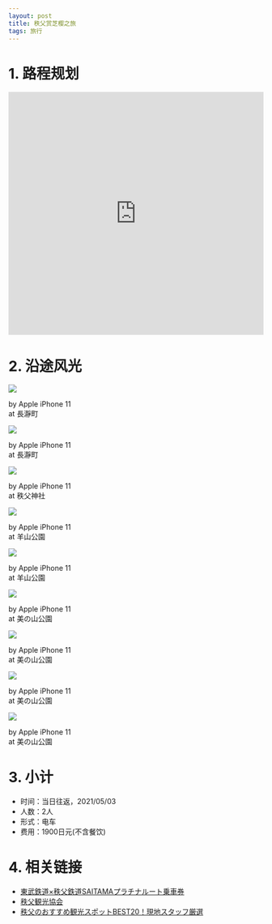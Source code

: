 ```yaml
---
layout: post
title: 秩父赏芝樱之旅
tags: 旅行
---
```


# 1. 路程规划

<iframe src="https://www.google.com/maps/embed?pb=!1m18!1m12!1m3!1d206659.60671987318!2d138.79890922413708!3d35.9700476540992!2m3!1f0!2f0!3f0!3m2!1i1024!2i768!4f13.1!3m3!1m2!1s0x601eb0c30e7fa8ab%3A0x3192a5938ec85b4f!2z5Z-8546J5Y6_56ep54i25biC!5e0!3m2!1szh-CN!2sjp!4v1635927973663!5m2!1szh-CN!2sjp" width="100%" height="480" style="border:0;" loading="lazy"></iframe>

# 2. 沿途风光

<div class="gallery">
    <div class="item">
        <img src="/assets/src/a-travel-at-chichibu/pic1.jpeg">
        <p>by Apple iPhone 11<br>at 長瀞町</p>
    </div>
    <div class="item">
        <img src="/assets/src/a-travel-at-chichibu/pic2.jpeg">
        <p>by Apple iPhone 11<br>at 長瀞町</p>
    </div>
    <div class="item">
        <img src="/assets/src/a-travel-at-chichibu/pic3.jpeg">
        <p>by Apple iPhone 11<br>at 秩父神社</p>
    </div>
    <div class="item">
        <img src="/assets/src/a-travel-at-chichibu/pic4.jpeg">
        <p>by Apple iPhone 11<br>at 羊山公園</p>
    </div>
    <div class="item">
        <img src="/assets/src/a-travel-at-chichibu/pic5.jpeg">
        <p>by Apple iPhone 11<br>at 羊山公園</p>
    </div>
    <div class="item">
        <img src="/assets/src/a-travel-at-chichibu/pic6.jpeg">
        <p>by Apple iPhone 11<br>at 美の山公園</p>
    </div>
    <div class="item">
        <img src="/assets/src/a-travel-at-chichibu/pic7.jpeg">
        <p>by Apple iPhone 11<br>at 美の山公園</p>
    </div>
    <div class="item">
        <img src="/assets/src/a-travel-at-chichibu/pic8.jpeg">
        <p>by Apple iPhone 11<br>at 美の山公園</p>
    </div>
    <div class="item">
        <img src="/assets/src/a-travel-at-chichibu/pic9.jpeg">
        <p>by Apple iPhone 11<br>at 美の山公園</p>
    </div>
</div>

# 3. 小计

- 时间：当日往返，2021/05/03
- 人数：2人
- 形式：电车
- 费用：1900日元(不含餐饮)

# 4. 相关链接

- [東武鉄道×秩父鉄道SAITAMAプラチナルート乗車券](https://www.tobu.co.jp/odekake/ticket/tokyo-shitamachi/saitama_platinum.html)
- [秩父観光協会](http://www.chichibuji.gr.jp)
- [秩父のおすすめ観光スポットBEST20！現地スタッフ厳選](https://travel.rakuten.co.jp/mytrip/ranking/spot-chichibu)